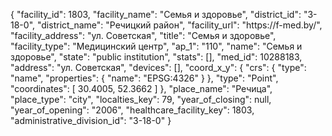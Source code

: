 {
    "facility_id": 1803,
    "facility_name": "Семья и здоровье",
    "district_id": "3-18-0",
    "district_name": "Речицкий район",
    "facility_url": "https:\/\/f-med.by\/",
    "facility_address": "ул. Советская",
    "title": "Семья и здоровье",
    "facility_type": "Медицинский центр",
    "ap_1": "110",
    "name": "Семья и здоровье",
    "state": "public institution",
    "stats": [],
    "med_id": 10288183,
    "address": "ул. Советская",
    "devices": [],
    "coord_x_y": {
        "crs": {
            "type": "name",
            "properties": {
                "name": "EPSG:4326"
            }
        },
        "type": "Point",
        "coordinates": [
            30.4005,
            52.3662
        ]
    },
    "place_name": "Речица",
    "place_type": "city",
    "localties_key": 79,
    "year_of_closing": null,
    "year_of_opening": "2006",
    "healthcare_facility_key": 1803,
    "administrative_division_id": "3-18-0"
}
